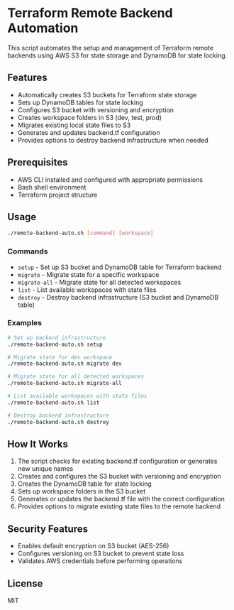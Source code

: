 # Terraform Remote Backend Automation

This script automates the setup and management of Terraform remote backends using AWS S3 for state storage and DynamoDB for state locking.

## Features

- Automatically creates S3 buckets for Terraform state storage
- Sets up DynamoDB tables for state locking
- Configures S3 bucket with versioning and encryption
- Creates workspace folders in S3 (dev, test, prod)
- Migrates existing local state files to S3
- Generates and updates backend.tf configuration
- Provides options to destroy backend infrastructure when needed

## Prerequisites

- AWS CLI installed and configured with appropriate permissions
- Bash shell environment
- Terraform project structure

## Usage

```bash
./remote-backend-auto.sh [command] [workspace]
```

### Commands

- `setup` - Set up S3 bucket and DynamoDB table for Terraform backend
- `migrate` - Migrate state for a specific workspace
- `migrate-all` - Migrate state for all detected workspaces
- `list` - List available workspaces with state files
- `destroy` - Destroy backend infrastructure (S3 bucket and DynamoDB table)

### Examples

```bash
# Set up backend infrastructure
./remote-backend-auto.sh setup

# Migrate state for dev workspace
./remote-backend-auto.sh migrate dev

# Migrate state for all detected workspaces
./remote-backend-auto.sh migrate-all

# List available workspaces with state files
./remote-backend-auto.sh list

# Destroy backend infrastructure
./remote-backend-auto.sh destroy
```

## How It Works

1. The script checks for existing backend.tf configuration or generates new unique names
2. Creates and configures the S3 bucket with versioning and encryption
3. Creates the DynamoDB table for state locking
4. Sets up workspace folders in the S3 bucket
5. Generates or updates the backend.tf file with the correct configuration
6. Provides options to migrate existing state files to the remote backend

## Security Features

- Enables default encryption on S3 bucket (AES-256)
- Configures versioning on S3 bucket to prevent state loss
- Validates AWS credentials before performing operations

## License

MIT
